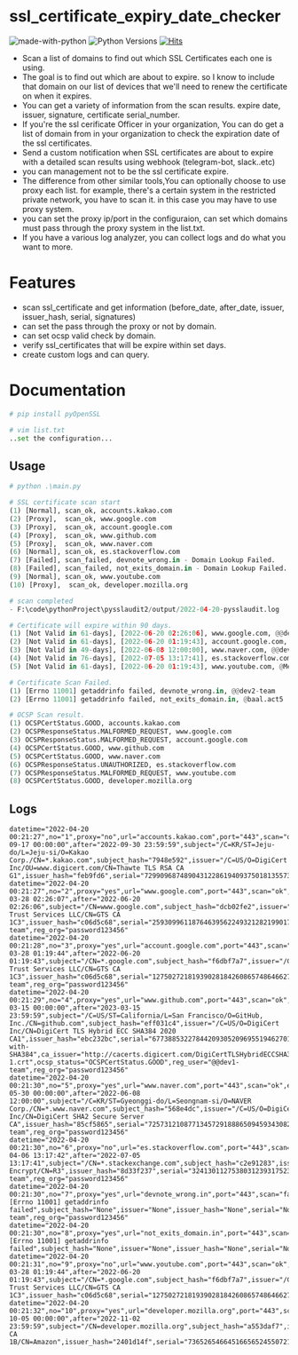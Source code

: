 # ssl_certificate_expiry_date_checker
![made-with-python][made-with-python]
![Python Versions][pyversion-button]
[![Hits](https://hits.seeyoufarm.com/api/count/incr/badge.svg?url=https%3A%2F%2Fgithub.com%2Fpassword123456%2Fhit-counter&count_bg=%2379C83D&title_bg=%23555555&icon=&icon_color=%23E7E7E7&title=hits&edge_flat=false)](https://hits.seeyoufarm.com)


[pyversion-button]: https://img.shields.io/pypi/pyversions/Markdown.svg
[made-with-python]: https://img.shields.io/badge/Made%20with-Python-1f425f.svg

- Scan a list of domains to find out which SSL Certificates each one is using.
- The goal is to find out which are about to expire. so I know to include that domain on our list of devices that we'll need to renew the certificate on when it expires.
- You can get a variety of information from the scan results. expire date, issuer, signature, certificate serial_number.
- If you're the ssl cerificate Officer in your organization, You can do get a list of domain from in your organization to check the expiration date of the ssl certificates.
- Send a custom notification when SSL certificates are about to expire with a detailed scan results using webhook (telegram-bot, slack..etc)
- you can management not to be the ssl certificate expire.
- The difference from other similar tools,You can optionally choose to use proxy each list. for example, there's a certain system in the restricted private network, you have to scan it. in this case you may have to use  proxy system.
- you can set the proxy ip/port in the configuraion, can set which domains must pass through the proxy system in the list.txt.
- If you have a various log analyzer, you can collect logs and do what you want to more.

# Features
- scan ssl_certificate and get information (before_date, after_date, issuer, issuer_hash, serial, signatures)
- can set the pass through the proxy or not by domain.
- can set ocsp valid check by domain.
- verify ssl_certificates that will be expire within set days.
- create custom logs and can query.

# Documentation
```python
# pip install pyOpenSSL

# vim list.txt
..set the configuration...
```

## Usage
```python
# python .\main.py 

# SSL certificate scan start
(1) [Normal], scan_ok, accounts.kakao.com
(2) [Proxy],  scan_ok, www.google.com
(3) [Proxy],  scan_ok, account.google.com
(4) [Proxy],  scan_ok, www.github.com
(5) [Proxy],  scan_ok, www.naver.com
(6) [Normal], scan_ok, es.stackoverflow.com
(7) [Failed], scan_failed, devnote_wrong.in - Domain Lookup Failed. 
(8) [Failed], scan_failed, not_exits_domain.in - Domain Lookup Failed. 
(9) [Normal], scan_ok, www.youtube.com
(10) [Proxy],  scan_ok, developer.mozilla.org

# scan completed
- F:\code\pythonProject\pysslaudit2/output/2022-04-20-pysslaudit.log 

# Certificate will expire within 90 days.
(1) [Not Valid in 61-days], [2022-06-20 02:26:06], www.google.com, @@dev1-team
(2) [Not Valid in 61-days], [2022-06-20 01:19:43], account.google.com, @@dev1-team
(3) [Not Valid in 49-days], [2022-06-08 12:00:00], www.naver.com, @@dev2-team
(4) [Not Valid in 76-days], [2022-07-05 13:17:41], es.stackoverflow.com, @@dev2-team
(5) [Not Valid in 61-days], [2022-06-20 01:19:43], www.youtube.com, @Mephisto.act3

# Certificate Scan Failed.
(1) [Errno 11001] getaddrinfo failed, devnote_wrong.in, @@dev2-team
(2) [Errno 11001] getaddrinfo failed, not_exits_domain.in, @baal.act5

# OCSP Scan result.
(1) OCSPCertStatus.GOOD, accounts.kakao.com
(2) OCSPResponseStatus.MALFORMED_REQUEST, www.google.com
(3) OCSPResponseStatus.MALFORMED_REQUEST, account.google.com
(4) OCSPCertStatus.GOOD, www.github.com
(5) OCSPCertStatus.GOOD, www.naver.com
(6) OCSPResponseStatus.UNAUTHORIZED, es.stackoverflow.com
(7) OCSPResponseStatus.MALFORMED_REQUEST, www.youtube.com
(8) OCSPCertStatus.GOOD, developer.mozilla.org
```

## Logs
```
datetime="2022-04-20 00:21:27",no="1",proxy="no",url="accounts.kakao.com",port="443",scan="ok",expire_days="164",before="2021-09-17 00:00:00",after="2022-09-30 23:59:59",subject="/C=KR/ST=Jeju-do/L=Jeju-si/O=Kakao Corp./CN=*.kakao.com",subject_hash="7948e592",issuer="/C=US/O=DigiCert Inc/OU=www.digicert.com/CN=Thawte TLS RSA CA G1",issuer_hash="feb9fd6",serial="7299096874890431228619409375018135573",signature="sha256WithRSAEncryption",ca_issuer="http://cacerts.thawte.com/ThawteTLSRSACAG1.crt",ocsp_status="OCSPCertStatus.GOOD",reg_user="@baal.act5",reg_org="password123456"
datetime="2022-04-20 00:21:27",no="2",proxy="yes",url="www.google.com",port="443",scan="ok",expire_days="61",before="2022-03-28 02:26:07",after="2022-06-20 02:26:06",subject="/CN=www.google.com",subject_hash="dcb02fe2",issuer="/C=US/O=Google Trust Services LLC/CN=GTS CA 1C3",issuer_hash="c06d5c68",serial="259309961187646395622493212821990173132",signature="sha256WithRSAEncryption",ca_issuer="http://pki.goog/repo/certs/gts1c3.der",ocsp_status="OCSPResponseStatus.MALFORMED_REQUEST",reg_user="@@dev1-team",reg_org="password123456"
datetime="2022-04-20 00:21:28",no="3",proxy="yes",url="account.google.com",port="443",scan="ok",expire_days="61",before="2022-03-28 01:19:44",after="2022-06-20 01:19:43",subject="/CN=*.google.com",subject_hash="f6dbf7a7",issuer="/C=US/O=Google Trust Services LLC/CN=GTS CA 1C3",issuer_hash="c06d5c68",serial="127502721819390281842608657486466279250",signature="sha256WithRSAEncryption",ca_issuer="http://pki.goog/repo/certs/gts1c3.der",ocsp_status="OCSPResponseStatus.MALFORMED_REQUEST",reg_user="@@dev1-team",reg_org="password123456"
datetime="2022-04-20 00:21:29",no="4",proxy="yes",url="www.github.com",port="443",scan="ok",expire_days="330",before="2022-03-15 00:00:00",after="2023-03-15 23:59:59",subject="/C=US/ST=California/L=San Francisco/O=GitHub, Inc./CN=github.com",subject_hash="eff031c4",issuer="/C=US/O=DigiCert Inc/CN=DigiCert TLS Hybrid ECC SHA384 2020 CA1",issuer_hash="ebc232bc",serial="6773885322784420930520969551946270174",signature="ecdsa-with-SHA384",ca_issuer="http://cacerts.digicert.com/DigiCertTLSHybridECCSHA3842020CA1-1.crt",ocsp_status="OCSPCertStatus.GOOD",reg_user="@@dev1-team",reg_org="password123456"
datetime="2022-04-20 00:21:30",no="5",proxy="yes",url="www.naver.com",port="443",scan="ok",expire_days="49",before="2020-05-30 00:00:00",after="2022-06-08 12:00:00",subject="/C=KR/ST=Gyeonggi-do/L=Seongnam-si/O=NAVER Corp./CN=*.www.naver.com",subject_hash="568e4dc",issuer="/C=US/O=DigiCert Inc/CN=DigiCert SHA2 Secure Server CA",issuer_hash="85cf5865",serial="7257312108771345729188865094593430825",signature="sha256WithRSAEncryption",ca_issuer="http://cacerts.digicert.com/DigiCertSHA2SecureServerCA.crt",ocsp_status="OCSPCertStatus.GOOD",reg_user="@@dev2-team",reg_org="password123456"
datetime="2022-04-20 00:21:30",no="6",proxy="no",url="es.stackoverflow.com",port="443",scan="ok",expire_days="76",before="2022-04-06 13:17:42",after="2022-07-05 13:17:41",subject="/CN=*.stackexchange.com",subject_hash="c2e91283",issuer="/C=US/O=Let's Encrypt/CN=R3",issuer_hash="8d33f237",serial="324130112753803123931752308867694203067937",signature="sha256WithRSAEncryption",ca_issuer="http://r3.i.lencr.org/",ocsp_status="OCSPResponseStatus.UNAUTHORIZED",reg_user="@@dev2-team",reg_org="password123456"
datetime="2022-04-20 00:21:30",no="7",proxy="yes",url="devnote_wrong.in",port="443",scan="failed",expire_days="0",before="None",after="None",subject="[Errno 11001] getaddrinfo failed",subject_hash="None",issuer="None",issuer_hash="None",serial="None",signature="None",ca_issuer="None",ocsp_status="None",reg_user="@@dev2-team",reg_org="password123456"
datetime="2022-04-20 00:21:30",no="8",proxy="yes",url="not_exits_domain.in",port="443",scan="failed",expire_days="0",before="None",after="None",subject="[Errno 11001] getaddrinfo failed",subject_hash="None",issuer="None",issuer_hash="None",serial="None",signature="None",ca_issuer="None",ocsp_status="None",reg_user="@baal.act5",reg_org="password123456"
datetime="2022-04-20 00:21:31",no="9",proxy="no",url="www.youtube.com",port="443",scan="ok",expire_days="61",before="2022-03-28 01:19:44",after="2022-06-20 01:19:43",subject="/CN=*.google.com",subject_hash="f6dbf7a7",issuer="/C=US/O=Google Trust Services LLC/CN=GTS CA 1C3",issuer_hash="c06d5c68",serial="127502721819390281842608657486466279250",signature="sha256WithRSAEncryption",ca_issuer="http://pki.goog/repo/certs/gts1c3.der",ocsp_status="OCSPResponseStatus.MALFORMED_REQUEST",reg_user="@Mephisto.act3",reg_org="password123456"
datetime="2022-04-20 00:21:32",no="10",proxy="yes",url="developer.mozilla.org",port="443",scan="ok",expire_days="197",before="2021-10-05 00:00:00",after="2022-11-02 23:59:59",subject="/CN=developer.mozilla.org",subject_hash="a553daf7",issuer="/C=US/O=Amazon/OU=Server CA 1B/CN=Amazon",issuer_hash="2401d14f",serial="7365265466451665652455072129265632643",signature="sha256WithRSAEncryption",ca_issuer="http://crt.sca1b.amazontrust.com/sca1b.crt",ocsp_status="OCSPCertStatus.GOOD",reg_user="@Mephisto.act3",reg_org="password123456"
```
